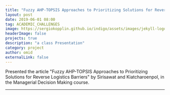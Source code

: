```yaml
---
title: "Fuzzy AHP-TOPSIS Approaches to Prioritizing Solutions for Reverse Logistics Barriers by Sirisawat"
layout: post
date: 2019-06-01 08:00
tag: ACADEMIC_CHALLENGES 
image: https://sergiokopplin.github.io/indigo/assets/images/jekyll-logo-light-solid.png
headerImage: false
projects: true
description: "a class Presentation"
category: project
author: omid
externalLink: false
---
```


Presented the article "Fuzzy AHP-TOPSIS Approaches to Prioritizing Solutions for Reverse Logistics Barriers" by Sirisawat and Kiatcharoenpol, in the Managerial Decision Making course.

---
